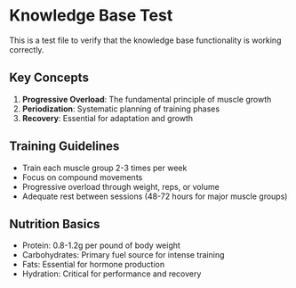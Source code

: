 # Knowledge Base Test

This is a test file to verify that the knowledge base functionality is working correctly.

## Key Concepts

1. **Progressive Overload**: The fundamental principle of muscle growth
2. **Periodization**: Systematic planning of training phases
3. **Recovery**: Essential for adaptation and growth

## Training Guidelines

- Train each muscle group 2-3 times per week
- Focus on compound movements
- Progressive overload through weight, reps, or volume
- Adequate rest between sessions (48-72 hours for major muscle groups)

## Nutrition Basics

- Protein: 0.8-1.2g per pound of body weight
- Carbohydrates: Primary fuel source for intense training
- Fats: Essential for hormone production
- Hydration: Critical for performance and recovery
